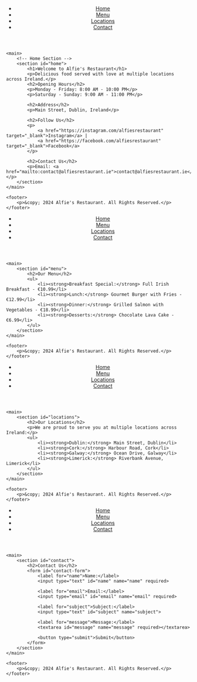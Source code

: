 
<html lang="en">
<head>
    <meta charset="UTF-8">
    <meta name="viewport" content="width=device-width, initial-scale=1.0">
    <meta name="description" content="Welcome to Alfie's Restaurant, showcasing our menu, locations, and contact details.">
    <meta name="keywords" content="Alfie's Restaurant, Ireland, Menu, Locations, Contact">
    <meta name="author" content="Alfie's Restaurant">
    <title>Alfie's Restaurant - Home</title>
    <link rel="stylesheet" href="styles.css">
    <script defer src="script.js"></script>
</head>
<body>
    <header>
        <nav>
            <ul>
                <li><a href="index.html">Home</a></li>
                <li><a href="menu.html">Menu</a></li>
                <li><a href="locations.html">Locations</a></li>
                <li><a href="contact.html">Contact</a></li>
            </ul>
        </nav>
    </header>

    <main>
        <!-- Home Section -->
        <section id="home">
            <h1>Welcome to Alfie's Restaurant</h1>
            <p>Delicious food served with love at multiple locations across Ireland.</p>
            <h2>Opening Hours</h2>
            <p>Monday - Friday: 8:00 AM - 10:00 PM</p>
            <p>Saturday - Sunday: 9:00 AM - 11:00 PM</p>

            <h2>Address</h2>
            <p>Main Street, Dublin, Ireland</p>

            <h2>Follow Us</h2>
            <p>
                <a href="https://instagram.com/alfiesrestaurant" target="_blank">Instagram</a> | 
                <a href="https://facebook.com/alfiesrestaurant" target="_blank">Facebook</a>
            </p>

            <h2>Contact Us</h2>
            <p>Email: <a href="mailto:contact@alfiesrestaurant.ie">contact@alfiesrestaurant.ie</a></p>
        </section>
    </main>

    <footer>
        <p>&copy; 2024 Alfie's Restaurant. All Rights Reserved.</p>
    </footer>
</body>
</html>

<html lang="en">
<head>
    <meta charset="UTF-8">
    <meta name="viewport" content="width=device-width, initial-scale=1.0">
    <meta name="description" content="Explore the menu at Alfie's Restaurant">
    <meta name="keywords" content="Alfie's Restaurant, Menu, Food">
    <meta name="author" content="Alfie's Restaurant">
    <title>Alfie's Restaurant - Menu</title>
    <link rel="stylesheet" href="styles.css">
    <script defer src="script.js"></script>
</head>
<body>
    <header>
        <nav>
            <ul>
                <li><a href="index.html">Home</a></li>
                <li><a href="menu.html">Menu</a></li>
                <li><a href="locations.html">Locations</a></li>
                <li><a href="contact.html">Contact</a></li>
            </ul>
        </nav>
    </header>

    <main>
        <section id="menu">
            <h2>Our Menu</h2>
            <ul>
                <li><strong>Breakfast Special:</strong> Full Irish Breakfast - €10.99</li>
                <li><strong>Lunch:</strong> Gourmet Burger with Fries - €12.99</li>
                <li><strong>Dinner:</strong> Grilled Salmon with Vegetables - €18.99</li>
                <li><strong>Desserts:</strong> Chocolate Lava Cake - €6.99</li>
            </ul>
        </section>
    </main>

    <footer>
        <p>&copy; 2024 Alfie's Restaurant. All Rights Reserved.</p>
    </footer>
</body>
</html>

<html lang="en">
<head>
    <meta charset="UTF-8">
    <meta name="viewport" content="width=device-width, initial-scale=1.0">
    <meta name="description" content="Find Alfie's Restaurant locations across Ireland">
    <meta name="keywords" content="Alfie's Restaurant, Locations, Ireland">
    <meta name="author" content="Alfie's Restaurant">
    <title>Alfie's Restaurant - Locations</title>
    <link rel="stylesheet" href="styles.css">
    <script defer src="script.js"></script>
</head>
<body>
    <header>
        <nav>
            <ul>
                <li><a href="index.html">Home</a></li>
                <li><a href="menu.html">Menu</a></li>
                <li><a href="locations.html">Locations</a></li>
                <li><a href="contact.html">Contact</a></li>
            </ul>
        </nav>
    </header>

    <main>
        <section id="locations">
            <h2>Our Locations</h2>
            <p>We are proud to serve you at multiple locations across Ireland:</p>
            <ul>
                <li><strong>Dublin:</strong> Main Street, Dublin</li>
                <li><strong>Cork:</strong> Harbour Road, Cork</li>
                <li><strong>Galway:</strong> Ocean Drive, Galway</li>
                <li><strong>Limerick:</strong> Riverbank Avenue, Limerick</li>
            </ul>
        </section>
    </main>

    <footer>
        <p>&copy; 2024 Alfie's Restaurant. All Rights Reserved.</p>
    </footer>
</body>
</html>

<html lang="en">
<head>
    <meta charset="UTF-8">
    <meta name="viewport" content="width=device-width, initial-scale=1.0">
    <meta name="description" content="Contact Alfie's Restaurant">
    <meta name="keywords" content="Alfie's Restaurant, Contact">
    <meta name="author" content="Alfie's Restaurant">
    <title>Alfie's Restaurant - Contact</title>
    <link rel="stylesheet" href="styles.css">
    <script defer src="script.js"></script>
</head>
<body>
    <header>
        <nav>
            <ul>
                <li><a href="index.html">Home</a></li>
                <li><a href="menu.html">Menu</a></li>
                <li><a href="locations.html">Locations</a></li>
                <li><a href="contact.html">Contact</a></li>
            </ul>
        </nav>
    </header>

    <main>
        <section id="contact">
            <h2>Contact Us</h2>
            <form id="contact-form">
                <label for="name">Name:</label>
                <input type="text" id="name" name="name" required>

                <label for="email">Email:</label>
                <input type="email" id="email" name="email" required>

                <label for="subject">Subject:</label>
                <input type="text" id="subject" name="subject">

                <label for="message">Message:</label>
                <textarea id="message" name="message" required></textarea>

                <button type="submit">Submit</button>
            </form>
        </section>
    </main>

    <footer>
        <p>&copy; 2024 Alfie's Restaurant. All Rights Reserved.</p>
    </footer>
</body>
</html>
